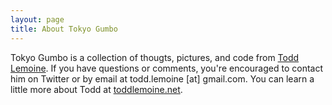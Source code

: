 ```yaml
---
layout: page
title: About Tokyo Gumbo
---
```


Tokyo Gumbo is a collection of thougts, pictures, and code from [Todd Lemoine](http://twitter.com/toddlemoine). If you have questions or comments, you're encouraged to contact him on Twitter or by email at todd.lemoine [at] gmail.com. You can learn a little more about Todd at [toddlemoine.net](http://toddlemoine.net).